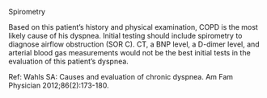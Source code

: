 Spirometry

Based on this patient’s history and physical examination, COPD is the most likely cause of his dyspnea. Initial testing should include spirometry to diagnose airflow obstruction (SOR C). CT, a BNP level, a D-dimer level, and arterial blood gas measurements would not be the best initial tests in the evaluation of this patient’s dyspnea.

Ref:  Wahls SA: Causes and evaluation of chronic dyspnea. Am Fam Physician 2012;86(2):173-180.